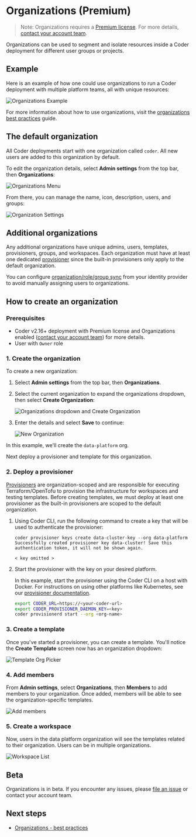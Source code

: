 # Organizations (Premium)

> Note: Organizations requires a
> [Premium license](https://coder.com/pricing#compare-plans). For more details,
> [contact your account team](https://coder.com/contact).

Organizations can be used to segment and isolate resources inside a Coder
deployment for different user groups or projects.

## Example

Here is an example of how one could use organizations to run a Coder deployment
with multiple platform teams, all with unique resources:

![Organizations Example](../../images/admin/users/organizations/diagram.png)

For more information about how to use organizations, visit the
[organizations best practices](../../tutorials/best-practices/organizations.md)
guide.

## The default organization

All Coder deployments start with one organization called `coder`. All new users
are added to this organization by default.

To edit the organization details, select **Admin settings** from the top bar, then
**Organizations**:

![Organizations Menu](../../images/admin/users/organizations/deployment-organizations.png)

From there, you can manage the name, icon, description, users, and groups:

![Organization Settings](../../images/admin/users/organizations/default-organization-settings.png)

## Additional organizations

Any additional organizations have unique admins, users, templates, provisioners,
groups, and workspaces. Each organization must have at least one dedicated
[provisioner](../provisioners.md) since the built-in provisioners only apply to
the default organization.

You can configure [organization/role/group sync](./idp-sync.md) from your
identity provider to avoid manually assigning users to organizations.

## How to create an organization

### Prerequisites

- Coder v2.16+ deployment with Premium license and Organizations enabled
  ([contact your account team](https://coder.com/contact)) for more details.
- User with `Owner` role

### 1. Create the organization

To create a new organization:

1. Select **Admin settings** from the top bar, then **Organizations**.

1. Select the current organization to expand the organizations dropdown, then select **Create Organization**:

   ![Organizations dropdown and Create Organization](../../images/admin/users/organizations/org-dropdown-create.png)

1. Enter the details and select **Save** to continue:

   ![New Organization](../../images/admin/users/organizations/new-organization.png)

In this example, we'll create the `data-platform` org.

Next deploy a provisioner and template for this organization.

### 2. Deploy a provisioner

[Provisioners](../provisioners.md) are organization-scoped and are responsible
for executing Terraform/OpenTofu to provision the infrastructure for workspaces
and testing templates. Before creating templates, we must deploy at least one
provisioner as the built-in provisioners are scoped to the default organization.

1. Using Coder CLI, run the following command to create a key that will be used
   to authenticate the provisioner:

   ```shell
   coder provisioner keys create data-cluster-key --org data-platform
   Successfully created provisioner key data-cluster! Save this authentication token, it will not be shown again.

   < key omitted >
   ```

1. Start the provisioner with the key on your desired platform.

   In this example, start the provisioner using the Coder CLI on a host with
   Docker. For instructions on using other platforms like Kubernetes, see our
   [provisioner documentation](../provisioners.md).

   ```sh
   export CODER_URL=https://<your-coder-url>
   export CODER_PROVISIONER_DAEMON_KEY=<key>
   coder provisionerd start --org <org-name>
   ```

### 3. Create a template

Once you've started a provisioner, you can create a template. You'll notice the
**Create Template** screen now has an organization dropdown:

![Template Org Picker](../../images/admin/users/organizations/template-org-picker.png)

### 4. Add members

From **Admin settings**, select **Organizations**, then **Members** to add members to
your organization. Once added, members will be able to see the
organization-specific templates.

![Add members](../../images/admin/users/organizations/organization-members.png)

### 5. Create a workspace

Now, users in the data platform organization will see the templates related to
their organization. Users can be in multiple organizations.

![Workspace List](../../images/admin/users/organizations/workspace-list.png)

## Beta

Organizations is in beta. If you encounter any issues, please
[file an issue](https://github.com/coder/internal/issues/new?title=request%28orgs%29%3A+request+title+here&labels=["customer-feedback"]&body=please+enter+your+issue+or+request+here)
or contact your account team.

## Next steps

- [Organizations - best practices](../../tutorials/best-practices/organizations.md)
